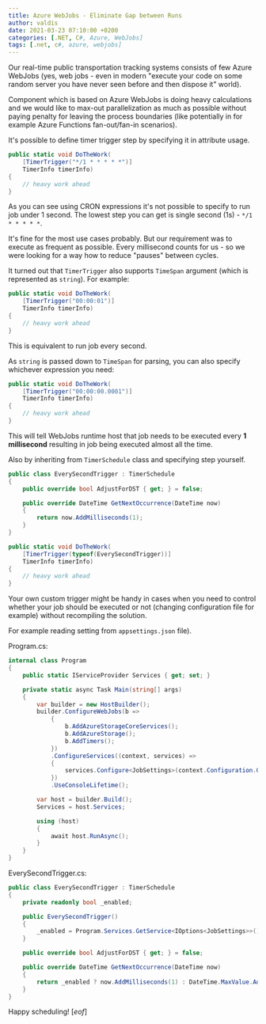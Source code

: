 ```yaml
---
title: Azure WebJobs - Eliminate Gap between Runs
author: valdis
date: 2021-03-23 07:10:00 +0200
categories: [.NET, C#, Azure, WebJobs]
tags: [.net, c#, azure, webjobs]
---
```


Our real-time public transportation tracking systems consists of few Azure WebJobs (yes, web jobs - even in modern "execute your code on some random server you have never seen before and then dispose it" world).

Component which is based on Azure WebJobs is doing heavy calculations and we would like to max-out parallelization as much as possible without paying penalty for leaving the process boundaries (like potentially in for example Azure Functions fan-out/fan-in scenarios).

It's possible to define timer trigger step by specifying it in attribute usage.

```csharp
public static void DoTheWork(
    [TimerTrigger("*/1 * * * * *")]
    TimerInfo timerInfo)
{
    // heavy work ahead
}
```

As you can see using CRON expressions it's not possible to specify to run job under 1 second. The lowest step you can get is single second (1s) - `*/1 * * * * *`.

It's fine for the most use cases probably. But our requirement was to execute as frequent as possible. Every millisecond counts for us - so we were looking for a way how to reduce "pauses" between cycles.

It turned out that `TimerTrigger` also supports `TimeSpan` argument (which is represented as `string`). For example:

```csharp
public static void DoTheWork(
    [TimerTrigger("00:00:01")]
    TimerInfo timerInfo)
{
    // heavy work ahead
}
```

This is equivalent to run job every second.

As `string` is passed down to `TimeSpan` for parsing, you can also specify whichever expression you need:

```csharp
public static void DoTheWork(
    [TimerTrigger("00:00:00.0001")]
    TimerInfo timerInfo)
{
    // heavy work ahead
}
```

This will tell WebJobs runtime host that job needs to be executed every **1 millisecond** resulting in job being executed almost all the time.

Also by inheriting from `TimerSchedule` class and specifying step yourself.

```csharp
public class EverySecondTrigger : TimerSchedule
{
    public override bool AdjustForDST { get; } = false;

    public override DateTime GetNextOccurrence(DateTime now)
    {
        return now.AddMilliseconds(1);
    }
}
```

```csharp
public static void DoTheWork(
    [TimerTrigger(typeof(EverySecondTrigger))]
    TimerInfo timerInfo)
{
    // heavy work ahead
}
```

Your own custom trigger might be handy in cases when you need to control whether your job should be executed or not (changing configuration file for example) without recompiling the solution.

For example reading setting from `appsettings.json` file).

Program.cs:

```csharp
internal class Program
{
    public static IServiceProvider Services { get; set; }

    private static async Task Main(string[] args)
    {
        var builder = new HostBuilder();
        builder.ConfigureWebJobs(b =>
            {
                b.AddAzureStorageCoreServices();
                b.AddAzureStorage();
                b.AddTimers();
            })
            .ConfigureServices((context, services) =>
            {
                services.Configure<JobSettings>(context.Configuration.GetSection(nameof(JobSettings)));
            })
            .UseConsoleLifetime();

        var host = builder.Build();
        Services = host.Services;

        using (host)
        {
            await host.RunAsync();
        }
    }
}
```

EverySecondTrigger.cs:

```csharp
public class EverySecondTrigger : TimerSchedule
{
    private readonly bool _enabled;

    public EverySecondTrigger()
    {
        _enabled = Program.Services.GetService<IOptions<JobSettings>>().Value.TriggerEnabled;
    }

    public override bool AdjustForDST { get; } = false;

    public override DateTime GetNextOccurrence(DateTime now)
    {
        return _enabled ? now.AddMilliseconds(1) : DateTime.MaxValue.AddMilliseconds(-1);
    }
}
```


Happy scheduling!
[*eof*]
